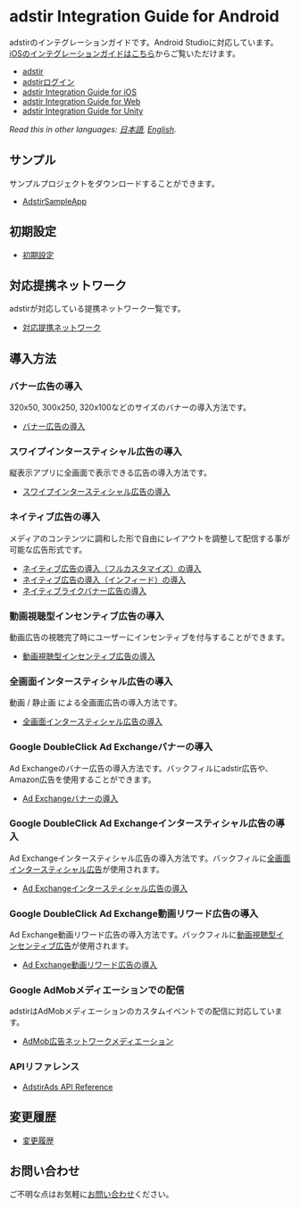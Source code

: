 # adstir Integration Guide for Android

adstirのインテグレーションガイドです。Android Studioに対応しています。[iOSのインテグレーションガイドはこちら](https://github.com/united-adstir/AdStir-Integration-Guide-iOS/ "iOSのインテグレーションガイド")からご覧いただけます。

* [adstir](https://ja.ad-stir.com/)
* [adstirログイン](https://ja.ad-stir.com/login)
* [adstir Integration Guide for iOS](https://github.com/united-adstir/AdStir-Integration-Guide-iOS/)
* [adstir Integration Guide for Web](https://github.com/united-adstir/AdStir-Integration-Guide-Web/)
* [adstir Integration Guide for Unity](https://github.com/united-adstir/AdStir-Integration-Guide-Unity)

*Read this in other languages: [日本語](README.md), [English](README.en.md).*

## サンプル

サンプルプロジェクトをダウンロードすることができます。

* [AdstirSampleApp](https://dl.ad-stir.com/sample/AdstirAdsSdkAndroid-2.12.0-SampleApp.zip)

## 初期設定

* [初期設定](https://github.com/united-adstir/AdStir-Integration-Guide-Android/wiki/%E5%88%9D%E6%9C%9F%E8%A8%AD%E5%AE%9A(Android-Studio))

## 対応提携ネットワーク

adstirが対応している提携ネットワーク一覧です。

* [対応提携ネットワーク](https://github.com/united-adstir/AdStir-Integration-Guide-Android/wiki/%E5%AF%BE%E5%BF%9C%E6%8F%90%E6%90%BANW)

## 導入方法
### バナー広告の導入

320x50, 300x250, 320x100などのサイズのバナーの導入方法です。

* [バナー広告の導入](https://github.com/united-adstir/AdStir-Integration-Guide-Android/wiki/%E3%82%B9%E3%83%9E%E3%83%BC%E3%83%88%E3%83%95%E3%82%A9%E3%83%B3%E3%83%90%E3%83%8A%E3%83%BC%E5%BA%83%E5%91%8A%E3%81%AE%E5%B0%8E%E5%85%A5 "バナー広告の導入")

### スワイプインタースティシャル広告の導入

縦表示アプリに全画面で表示できる広告の導入方法です。

* [スワイプインタースティシャル広告の導入](https://github.com/united-adstir/AdStir-Integration-Guide-Android/wiki/%E3%82%B9%E3%83%AF%E3%82%A4%E3%83%97%E3%82%A4%E3%83%B3%E3%82%BF%E3%83%BC%E3%82%B9%E3%83%86%E3%82%A3%E3%82%B7%E3%83%A3%E3%83%AB%E5%BA%83%E5%91%8A%E3%81%AE%E5%B0%8E%E5%85%A5 "スワイプインタースティシャル広告の導入")

### ネイティブ広告の導入

メディアのコンテンツに調和した形で自由にレイアウトを調整して配信する事が可能な広告形式です。

* [ネイティブ広告の導入（フルカスタマイズ）の導入](https://github.com/united-adstir/AdStir-Integration-Guide-Android/wiki/%E3%83%8D%E3%82%A4%E3%83%86%E3%82%A3%E3%83%96%E5%BA%83%E5%91%8A%E3%81%AE%E5%B0%8E%E5%85%A5 "ネイティブ広告の導入（フルカスタマイズ）の導入")
* [ネイティブ広告の導入（インフィード）の導入](https://github.com/united-adstir/AdStir-Integration-Guide-Android/wiki/%E3%83%8D%E3%82%A4%E3%83%86%E3%82%A3%E3%83%96%E5%BA%83%E5%91%8A%E3%81%AE%E5%B0%8E%E5%85%A5%EF%BC%88%E3%82%A4%E3%83%B3%E3%83%95%E3%82%A3%E3%83%BC%E3%83%89%EF%BC%89 "ネイティブ広告の導入（インフィード）の導入")
* [ネイティブライクバナー広告の導入](https://github.com/united-adstir/AdStir-Integration-Guide-Android/wiki/%E3%83%8D%E3%82%A4%E3%83%86%E3%82%A3%E3%83%96%E3%83%A9%E3%82%A4%E3%82%AF%E3%83%90%E3%83%8A%E3%83%BC%E3%81%AE%E6%8E%B2%E8%BC%89 "ネイティブライクバナー広告の導入")

### 動画視聴型インセンティブ広告の導入

動画広告の視聴完了時にユーザーにインセンティブを付与することができます。

* [動画視聴型インセンティブ広告の導入](https://github.com/united-adstir/AdStir-Integration-Guide-Android/wiki/Android%E3%82%A2%E3%83%97%E3%83%AA%E3%81%B8%E3%81%AE%E5%8B%95%E7%94%BB%E8%A6%96%E8%81%B4%E5%9E%8B%E3%82%A4%E3%83%B3%E3%82%BB%E3%83%B3%E3%83%86%E3%82%A3%E3%83%96%E5%BA%83%E5%91%8A%E3%81%AE%E5%B0%8E%E5%85%A5%EF%BC%88Android-Studio%EF%BC%89 "動画視聴型インセンティブ広告の導入")

### 全画面インタースティシャル広告の導入

動画 / 静止画 による全画面広告の導入方法です。

* [全画面インタースティシャル広告の導入](https://github.com/united-adstir/AdStir-Integration-Guide-Android/wiki/Android%E3%82%A2%E3%83%97%E3%83%AA%E3%81%B8%E3%81%AE%E5%85%A8%E7%94%BB%E9%9D%A2%E3%82%A4%E3%83%B3%E3%82%BF%E3%83%BC%E3%82%B9%E3%83%86%E3%82%A3%E3%82%B7%E3%83%A3%E3%83%AB%E5%BA%83%E5%91%8A%E3%81%AE%E5%B0%8E%E5%85%A5%EF%BC%88Android-Studio%EF%BC%89 "全画面インタースティシャル広告の導入")

### Google DoubleClick Ad Exchangeバナーの導入

Ad Exchangeのバナー広告の導入方法です。バックフィルにadstir広告や、Amazon広告を使用することができます。

* [Ad Exchangeバナーの導入](https://github.com/united-adstir/AdStir-Integration-Guide-Android/wiki/Ad-Exchange-%E3%82%A2%E3%83%97%E3%83%AA%E5%86%85%E5%BA%83%E5%91%8A%E3%81%AE%E5%B0%8E%E5%85%A5 "Ad Exchangeバナーの導入")

### Google DoubleClick Ad Exchangeインタースティシャル広告の導入

Ad Exchangeインタースティシャル広告の導入方法です。バックフィルに[全画面インタースティシャル広告](#全画面インタースティシャル広告の導入)が使用されます。

* [Ad Exchangeインタースティシャル広告の導入](https://github.com/united-adstir/AdStir-Integration-Guide-Android/wiki/Android%E3%82%A2%E3%83%97%E3%83%AA%E3%81%B8%E3%81%AEAdExchange%E3%82%A4%E3%83%B3%E3%82%BF%E3%83%BC%E3%82%B9%E3%83%86%E3%82%A3%E3%82%B7%E3%83%A3%E3%83%AB%E5%BA%83%E5%91%8A%E3%81%AE%E5%B0%8E%E5%85%A5%EF%BC%88Android-Studio%EF%BC%89 "Ad Exchangeインタースティシャル広告の導入")

### Google DoubleClick Ad Exchange動画リワード広告の導入

Ad Exchange動画リワード広告の導入方法です。バックフィルに[動画視聴型インセンティブ広告](#動画視聴型インセンティブ広告の導入)が使用されます。

* [Ad Exchange動画リワード広告の導入](https://github.com/united-adstir/AdStir-Integration-Guide-Android/wiki/AdExchange%E5%8B%95%E7%94%BB%E3%83%AA%E3%83%AF%E3%83%BC%E3%83%89 "Ad Exchange動画リワード広告の導入")

### Google AdMobメディエーションでの配信

adstirはAdMobメディエーションのカスタムイベントでの配信に対応しています。

* [AdMob広告ネットワークメディエーション](https://github.com/united-adstir/AdStir-Integration-Guide-Android/wiki/AdMob%E5%BA%83%E5%91%8A%E3%83%8D%E3%83%83%E3%83%88%E3%83%AF%E3%83%BC%E3%82%AF%E3%83%A1%E3%83%87%E3%82%A3%E3%82%A8%E3%83%BC%E3%82%B7%E3%83%A7%E3%83%B3 "AdMob広告ネットワークメディエーション")

### APIリファレンス

* [AdstirAds API Reference](https://github.com/united-adstir/AdStir-Integration-Guide-Android/wiki/AdstirAds-API-Reference)

## 変更履歴

* [変更履歴](https://github.com/united-adstir/AdStir-Integration-Guide-Android/wiki/%E5%A4%89%E6%9B%B4%E5%B1%A5%E6%AD%B4)

## お問い合わせ

ご不明な点はお気軽に[お問い合わせ](https://ja.ad-stir.com/contact "お問い合わせ")ください。
